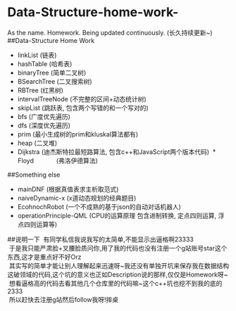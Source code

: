 # Data-Structure-home-work-
As the name. Homework.
Being updated continuously. (长久持续更新~)
##Data-Structure Home Work
  * linkList          (链表)
  * hashTable         (哈希表)
  * binaryTree        (简单二叉树)
  * BSearchTree       (二叉搜索树)
  * RBTree            (红黑树)
  * intervalTreeNode  (不完整的区间+动态统计树)
  * skipList          (跳跃表, 包含两个写错的和一个写对的)
  * bfs               (广度优先遍历)
  * dfs               (深度优先遍历)
  * prim              (最小生成树的prim和kluskal算法都有)
  * heap              (二叉堆)
  * Dijkstra          (迪杰斯特拉最短路算法, 包含c++和JavaScript两个版本代码)
  * Floyd             (弗洛伊德算法)
   
  
##Something else
  * mainDNF           (根据真值表求主析取范式)
  * naiveDynamic-x    (x道动态规划的经典题目)
  * EcohnochRobot     (一个不成熟的基于json的自动对话机器人)
  * operationPrinciple-QML  (CPU的运算原理 包含进制转换, 定点四则运算, 浮点四则运算等)



##说明一下
  有同学私信我说我写的太简单,不能显示出逼格啊23333<br>
  于是我只能严肃脸+叉腰脸质问你,用了我的代码也没有注册一个g站账号star这个东西,这才是重点好不好Orz<br>
  其实写的简单才能让别人理解起来迅速呀~我还没有单独开坑来保存我在数据结构这破领域的代码,这个坑的意义也正如Description说的那样,仅仅是Homework呀~<br>
  想看逼格高的代码去看其他几个仓库里的代码嘛~这个c++坑也挖不到我的底的2333<br>
  所以赶快去注册g站然后follow我呀!摔桌<br>
